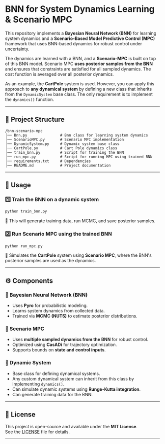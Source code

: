 # BNN for System Dynamics Learning & Scenario MPC

This repository implements a **Bayesian Neural Network (BNN)** for learning system dynamics and a **Scenario-Based Model Predictive Control (MPC)** framework that uses BNN-based dynamics for robust control under uncertainty.

The dynamics are learned with a BNN, and a **Scenario-MPC** is built on top of this BNN model. Scenario MPC **uses posterior samples from the BNN** and ensures that constraints are satisfied for all sampled dynamics. The cost function is averaged over all posterior dynamics. 

As an example, the **CartPole** system is used. However, you can apply this approach to **any dynamical system** by defining a new class that inherits from the `DynamicSystem` base class. The only requirement is to implement the `dynamics()` function.

---


## 📂 Project Structure
```
/bnn-scenario-mpc
│── Bnn.py               # Bnn class for learning system dynamics
│── ScenarioMPC.py       # Scenario MPC implementation
│── DynamicSystem.py     # Dynamic system base class 
│── CartPole.py          # Cart Pole dynamics class 
│── train_bnn.py         # Script for training the BNN
│── run_mpc.py           # Script for running MPC using trained BNN
│── requirements.txt     # Dependencies
│── README.md            # Project documentation
```

---

## 📖 Usage
### **1️⃣ Train the BNN on a dynamic system**
```sh
python train_bnn.py
```
🔹 This will generate training data, run MCMC, and save posterior samples.

### **2️⃣ Run Scenario MPC using the trained BNN**
```sh
python run_mpc.py
```
🔹 Simulates the **CartPole** system using **Scenario MPC**, where the BNN's posterior samples are used as the dynamics.

---

## ⚙️ Components
### **🔹 Bayesian Neural Network (BNN)**
- Uses **Pyro** for probabilistic modeling.
- Learns system dynamics from collected data.
- Trained via **MCMC (NUTS)** to estimate posterior distributions.

### **🔹 Scenario MPC**
- Uses **multiple sampled dynamics from the BNN** for robust control.
- Optimized using **CasADi** for trajectory optimization.
- Supports bounds on **state and control inputs**.

### **🔹 Dynamic System**
- Base class for defining dynamical systems.
- Any custom dynamical system can inherit from this class by implementing `dynamics()`.
- Can simulate dynamic systems using **Runge-Kutta integration**.
- Can generate training data for the BNN.

---


## 📜 License
This project is open-source and available under the **MIT License**.  
See the [LICENSE](LICENSE) file for details.

---


